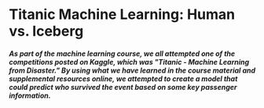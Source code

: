 # Titanic Machine Learning: Human vs. Iceberg


##### As part of the machine learning course, we all attempted one of the competitions posted on Kaggle, which was "Titanic - Machine Learning from Disaster." By using what we have learned in the course material and supplemental resources online, we attempted to create a model that could predict who survived the event based on some key passenger information.
